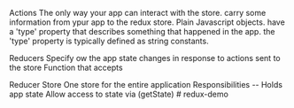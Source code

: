 Actions
The only way your app can interact with the store.
carry some information from ypur app to the redux store.
Plain Javascript objects.
have a 'type' property that describes something that happened in the app.
the 'type' property is typically defined as string constants.

Reducers
Specify ow the app state changes in response to actions sent to the store
Function that accepts

Reducer Store
One store for the entire application
Responsibilities --
Holds app state
Allow access to state via (getState)
#   r e d u x - d e m o  
 